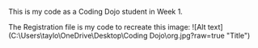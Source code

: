 This is my code as a Coding Dojo student in Week 1.

The Registration file is my code to recreate this image:
![Alt text](C:\Users\taylo\OneDrive\Desktop\Coding Dojo\org.jpg?raw=true "Title")
